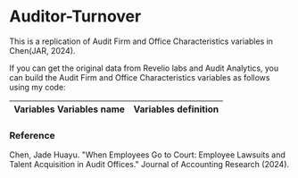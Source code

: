 # Auditor-Turnover
This is a replication of Audit Firm and Office Characteristics variables in Chen(JAR, 2024).

If you can get the original data from Revelio labs and Audit Analytics, you can build the Audit Firm and Office Characteristics variables as follows using my code:

| Variables  Variables name | Variables definition |
| :---: | :---: |


### Reference
  Chen, Jade Huayu. "When Employees Go to Court: Employee Lawsuits and Talent Acquisition in Audit Offices." Journal of Accounting Research (2024).
